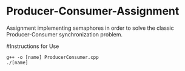 # Producer-Consumer-Assignment

Assignment implementing semaphores in order to solve the classic Producer-Consumer synchronization problem.

#Instructions for Use
```
g++ -o [name] ProducerConsumer.cpp
./[name]
```
